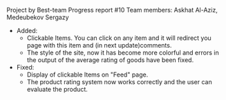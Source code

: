 Project by Best-team 
Progress report #10
Team members: Askhat Al-Aziz, Medeubekov Sergazy

 - Added:
   - Clickable Items. You can click on any item and it will redirect you page with this item and (in next update)comments.
   - The style of the site, now it has become more colorful and errors in the output of the average rating of goods have been fixed.
 - Fixed:
   - Display of clickable Items on "Feed" page.
   - The product rating system now works correctly and the user can evaluate the product.
